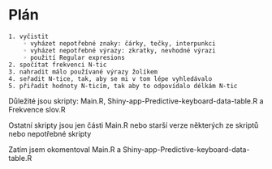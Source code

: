 # Plán

    1. vyčistit
        ◦ vyházet nepotřebné znaky: čárky, tečky, interpunkci
        ◦ vyházet nepotřebné výrazy: zkratky, nevhodné výrazi
        ◦ použití Regular expresions
    2. spočítat frekvenci N-tic
    3. nahradit málo používané výrazy žolíkem
    4. seřadit N-tice, tak, aby se mi v tom lépe vyhledávalo
    5. přiřadit hodnoty N-ticím, tak aby to odpovídalo délkám N-tic

Důležité jsou skripty: Main.R, Shiny-app-Predictive-keyboard-data-table.R a Frekvence slov.R

Ostatní skripty jsou jen části Main.R nebo starší verze některých ze skriptů nebo nepotřebné skripty

Zatím jsem okomentoval Main.R a Shiny-app-Predictive-keyboard-data-table.R
